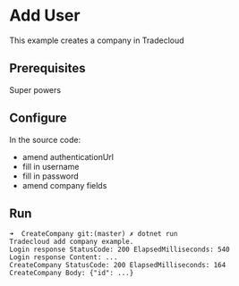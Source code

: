 # Add User

This example creates a company in Tradecloud

## Prerequisites

Super powers

## Configure

In the source code:
- amend authenticationUrl
- fill in username
- fill in password
- amend company fields

## Run

```
➜  CreateCompany git:(master) ✗ dotnet run
Tradecloud add company example.
Login response StatusCode: 200 ElapsedMilliseconds: 540
Login response Content: ...
CreateCompany StatusCode: 200 ElapsedMilliseconds: 164
CreateCompany Body: {"id": ...}
```